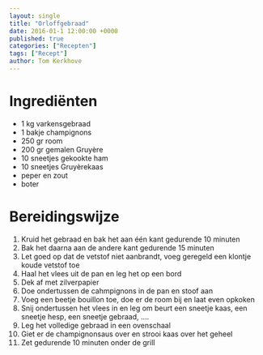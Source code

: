```yaml
---
layout: single
title: "Orloffgebraad"
date: 2016-01-1 12:00:00 +0000
published: true
categories: ["Recepten"]
tags: ["Recept"]
author: Tom Kerkhove
---
```


# Ingrediënten

- 1 kg varkensgebraad
- 1 bakje champignons
- 250 gr room
- 200 gr gemalen Gruyère
- 10 sneetjes gekookte ham
- 10 sneetjes Gruyèrekaas
- peper en zout
- boter

# Bereidingswijze

1. Kruid het gebraad en bak het aan één kant gedurende 10 minuten
2. Bak het daarna aan de andere kant gedurende 15 minuten
3. Let goed op dat de vetstof niet aanbrandt, voeg geregeld een klontje koude vetstof toe
4. Haal het vlees uit de pan en leg het op een bord
5. Dek af met zilverpapier
6. Doe ondertussen de cahmpignons in de pan en stoof aan
7. Voeg een beetje bouillon toe, doe er de room bij en laat even opkoken
8. Snij ondertussen het vlees in en leg om beurt een sneetje kaas, een sneetje hesp, een sneetje gebraad, ....
9. Leg het volledige gebraad in een ovenschaal
10. Giet er de champignonsaus over en strooi kaas over het geheel
11. Zet gedurende 10 minuten onder de grill